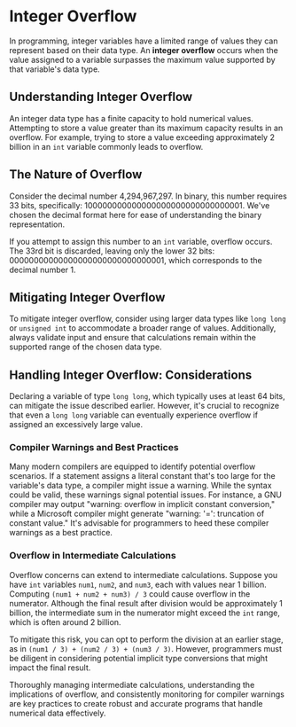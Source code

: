 # Integer Overflow

In programming, integer variables have a limited range of values they can represent based on their data type. An **integer overflow** occurs when the value assigned to a variable surpasses the maximum value supported by that variable's data type.

## Understanding Integer Overflow

An integer data type has a finite capacity to hold numerical values. Attempting to store a value greater than its maximum capacity results in an overflow. For example, trying to store a value exceeding approximately 2 billion in an `int` variable commonly leads to overflow.

## The Nature of Overflow

Consider the decimal number 4,294,967,297. In binary, this number requires 33 bits, specifically: 100000000000000000000000000000001. We've chosen the decimal format here for ease of understanding the binary representation.

If you attempt to assign this number to an `int` variable, overflow occurs. The 33rd bit is discarded, leaving only the lower 32 bits: 00000000000000000000000000000001, which corresponds to the decimal number 1.

## Mitigating Integer Overflow

To mitigate integer overflow, consider using larger data types like `long long` or `unsigned int` to accommodate a broader range of values. Additionally, always validate input and ensure that calculations remain within the supported range of the chosen data type.

## Handling Integer Overflow: Considerations

Declaring a variable of type `long long`, which typically uses at least 64 bits, can mitigate the issue described earlier. However, it's crucial to recognize that even a `long long` variable can eventually experience overflow if assigned an excessively large value.

### Compiler Warnings and Best Practices

Many modern compilers are equipped to identify potential overflow scenarios. If a statement assigns a literal constant that's too large for the variable's data type, a compiler might issue a warning. While the syntax could be valid, these warnings signal potential issues. For instance, a GNU compiler may output "warning: overflow in implicit constant conversion," while a Microsoft compiler might generate "warning: '=': truncation of constant value." It's advisable for programmers to heed these compiler warnings as a best practice.

### Overflow in Intermediate Calculations

Overflow concerns can extend to intermediate calculations. Suppose you have `int` variables `num1`, `num2`, and `num3`, each with values near 1 billion. Computing `(num1 + num2 + num3) / 3` could cause overflow in the numerator. Although the final result after division would be approximately 1 billion, the intermediate sum in the numerator might exceed the `int` range, which is often around 2 billion.

To mitigate this risk, you can opt to perform the division at an earlier stage, as in `(num1 / 3) + (num2 / 3) + (num3 / 3)`. However, programmers must be diligent in considering potential implicit type conversions that might impact the final result.

Thoroughly managing intermediate calculations, understanding the implications of overflow, and consistently monitoring for compiler warnings are key practices to create robust and accurate programs that handle numerical data effectively.

